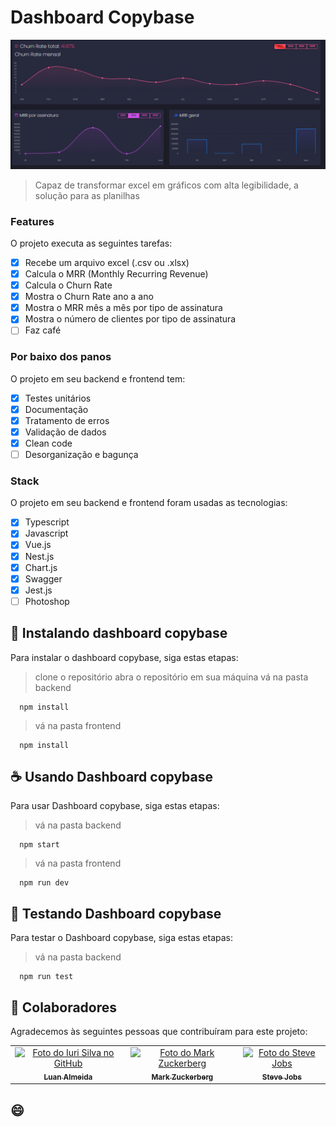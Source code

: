 # Dashboard Copybase

<img src="image_read.png" alt="imagem demo">

> Capaz de transformar excel em gráficos com alta legibilidade, a solução para as planilhas

### Features

O projeto executa as seguintes tarefas:

- [x] Recebe um arquivo excel (.csv ou .xlsx)
- [x] Calcula o MRR (Monthly Recurring Revenue)
- [x] Calcula o Churn Rate
- [x] Mostra o Churn Rate ano a ano
- [x] Mostra o MRR mês a mês por tipo de assinatura
- [x] Mostra o número de clientes por tipo de assinatura
- [ ] Faz café

### Por baixo dos panos

O projeto em seu backend e frontend tem:

- [x] Testes unitários
- [x] Documentação
- [x] Tratamento de erros
- [x] Validação de dados
- [x] Clean code
- [ ] Desorganização e bagunça

### Stack

O projeto em seu backend e frontend foram usadas as tecnologias:

- [x] Typescript
- [x] Javascript
- [x] Vue.js
- [x] Nest.js
- [x] Chart.js
- [x] Swagger
- [x] Jest.js
- [ ] Photoshop

## 🚀 Instalando dashboard copybase

Para instalar o dashboard copybase, siga estas etapas:

> clone o repositório
> abra o repositório em sua máquina
> vá na pasta backend

```
  npm install
```
> vá na pasta frontend
```
  npm install
```
## ☕ Usando Dashboard copybase

Para usar Dashboard copybase, siga estas etapas:

> vá na pasta backend
```
  npm start
```
> vá na pasta frontend
```
  npm run dev
```
## 🧪 Testando Dashboard copybase

Para testar o Dashboard copybase, siga estas etapas:

> vá na pasta backend
```
  npm run test
```

## 🤝 Colaboradores

Agradecemos às seguintes pessoas que contribuíram para este projeto:

<table>
  <tr>
    <td align="center">
      <a href="#">
        <img src="https://avatars3.githubusercontent.com/u/31936044" width="100px;" alt="Foto do Iuri Silva no GitHub"/><br>
        <sub>
          <b>Luan Almeida</b>
        </sub>
      </a>
    </td>
    <td align="center">
      <a href="#">
        <img src="https://s2.glbimg.com/FUcw2usZfSTL6yCCGj3L3v3SpJ8=/smart/e.glbimg.com/og/ed/f/original/2019/04/25/zuckerberg_podcast.jpg" width="100px;" alt="Foto do Mark Zuckerberg"/><br>
        <sub>
          <b>Mark Zuckerberg</b>
        </sub>
      </a>
    </td>
    <td align="center">
      <a href="#">
        <img src="https://miro.medium.com/max/360/0*1SkS3mSorArvY9kS.jpg" width="100px;" alt="Foto do Steve Jobs"/><br>
        <sub>
          <b>Steve Jobs</b>
        </sub>
      </a>
    </td>
  </tr>
</table>

## 😄
